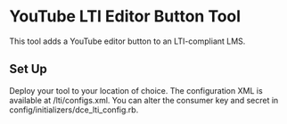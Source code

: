 # YouTube LTI Editor Button Tool

This tool adds a YouTube editor button to an LTI-compliant LMS.

## Set Up

Deploy your tool to your location of choice.  The configuration XML is
available at /lti/configs.xml.  You can alter the consumer key and
secret in config/initializers/dce_lti_config.rb.
